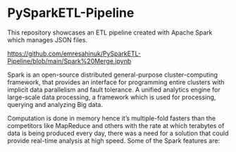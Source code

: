 # PySparkETL-Pipeline
This repository showcases an ETL pipeline created with Apache Spark which manages JSON files. 

https://github.com/emresahinuk/PySparkETL-Pipeline/blob/main/Spark%20Merge.ipynb

Spark is an open-source distributed general-purpose cluster-computing framework, that provides an interface for programming entire clusters with implicit data parallelism and fault tolerance. A unified analytics engine for large-scale data processing, a framework which is used for processing, querying and analyzing Big data. 

Computation is done in memory hence it’s multiple-fold fasters than the competitors like MapReduce and others with the rate at which terabytes of data is being produced every day, there was a need for a solution that could provide real-time analysis at high speed. Some of the Spark features are:
